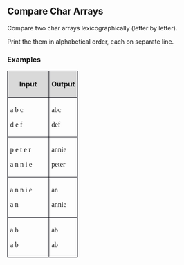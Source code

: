 <H2 LANG="bg-BG" CLASS="western"><SPAN LANG="en-US">Compare Char
	Arrays</SPAN></H2>
<P STYLE="margin-top: 0.06in">Compare two char arrays
lexicographically (letter by letter).</P>
<P STYLE="margin-top: 0.06in">Print the them in alphabetical order,
each on separate line.</P>
<H3 CLASS="western">Examples</H3>
<TABLE WIDTH=154 CELLPADDING=4 CELLSPACING=0>
	<COL WIDTH=83>
	<COL WIDTH=53>
	<TR VALIGN=TOP>
		<TD WIDTH=83 BGCOLOR="#d9d9d9" STYLE="border: 1px solid #00000a; padding-top: 0.04in; padding-bottom: 0.04in; padding-left: 0.06in; padding-right: 0.06in">
			<P ALIGN=CENTER><B>Input</B></P>
		</TD>
		<TD WIDTH=53 BGCOLOR="#d9d9d9" STYLE="border: 1px solid #00000a; padding-top: 0.04in; padding-bottom: 0.04in; padding-left: 0.06in; padding-right: 0.06in">
			<P ALIGN=CENTER><B>Output</B></P>
		</TD>
	</TR>
	<TR>
		<TD WIDTH=83 STYLE="border: 1px solid #00000a; padding-top: 0.04in; padding-bottom: 0.04in; padding-left: 0.06in; padding-right: 0.06in">
			<P STYLE="margin-bottom: 0in"><FONT FACE="Consolas, serif">a b c</FONT></P>
			<P><FONT FACE="Consolas, serif">d e f</FONT></P>
		</TD>
		<TD WIDTH=53 STYLE="border: 1px solid #00000a; padding-top: 0.04in; padding-bottom: 0.04in; padding-left: 0.06in; padding-right: 0.06in">
			<P STYLE="margin-bottom: 0in"><FONT FACE="Consolas, serif">abc</FONT></P>
			<P><FONT FACE="Consolas, serif">def</FONT></P>
		</TD>
	</TR>
	<TR>
		<TD WIDTH=83 STYLE="border: 1px solid #00000a; padding-top: 0.04in; padding-bottom: 0.04in; padding-left: 0.06in; padding-right: 0.06in">
			<P STYLE="margin-bottom: 0in"><FONT FACE="Consolas, serif">p e t e
			r</FONT></P>
			<P><FONT FACE="Consolas, serif">a n n i e</FONT></P>
		</TD>
		<TD WIDTH=53 STYLE="border: 1px solid #00000a; padding-top: 0.04in; padding-bottom: 0.04in; padding-left: 0.06in; padding-right: 0.06in">
			<P STYLE="margin-bottom: 0in"><FONT FACE="Consolas, serif">annie</FONT></P>
			<P><FONT FACE="Consolas, serif">peter</FONT></P>
		</TD>
	</TR>
	<TR>
		<TD WIDTH=83 STYLE="border: 1px solid #00000a; padding-top: 0.04in; padding-bottom: 0.04in; padding-left: 0.06in; padding-right: 0.06in">
			<P STYLE="margin-bottom: 0in"><FONT FACE="Consolas, serif">a n n i
			e</FONT></P>
			<P><FONT FACE="Consolas, serif">a n</FONT></P>
		</TD>
		<TD WIDTH=53 STYLE="border: 1px solid #00000a; padding-top: 0.04in; padding-bottom: 0.04in; padding-left: 0.06in; padding-right: 0.06in">
			<P STYLE="margin-bottom: 0in"><FONT FACE="Consolas, serif">an</FONT></P>
			<P><FONT FACE="Consolas, serif">annie</FONT></P>
		</TD>
	</TR>
	<TR>
		<TD WIDTH=83 STYLE="border: 1px solid #00000a; padding-top: 0.04in; padding-bottom: 0.04in; padding-left: 0.06in; padding-right: 0.06in">
			<P STYLE="margin-bottom: 0in"><FONT FACE="Consolas, serif">a b</FONT></P>
			<P><FONT FACE="Consolas, serif">a b</FONT></P>
		</TD>
		<TD WIDTH=53 STYLE="border: 1px solid #00000a; padding-top: 0.04in; padding-bottom: 0.04in; padding-left: 0.06in; padding-right: 0.06in">
			<P STYLE="margin-bottom: 0in"><FONT FACE="Consolas, serif">ab</FONT></P>
			<P><FONT FACE="Consolas, serif">ab</FONT></P>
		</TD>
	</TR>
</TABLE>